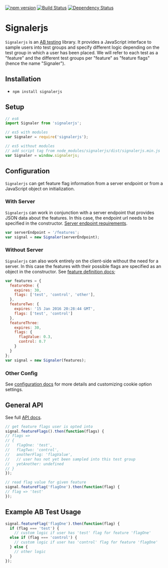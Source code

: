 [![npm version](https://badge.fury.io/js/signalerjs.svg)](http://badge.fury.io/js/signalerjs)
[![Build Status](https://secure.travis-ci.org/jdlehman/signalerjs.svg?branch=master)](http://travis-ci.org/jdlehman/signalerjs)
[![Dependency Status](https://david-dm.org/jdlehman/signalerjs.svg)](https://david-dm.org/jdlehman/signalerjs)

# Signalerjs

`Signalerjs` is an [AB testing](https://en.wikipedia.org/wiki/A/B_testing) library. It provides a JavaScript interface to sample users into test groups and specify different logic depending on the test group in which a user has been placed. We will refer to each test as a "feature" and the different test groups per "feature" as "feature flags" (hence the name "Signaler").

## Installation

- `npm install signalerjs`

## Setup

```js
// es6
import Signaler from 'signalerjs';

// es5 with modules
var Signaler = require('signalerjs');

// es5 without modules
// add script tag from node_modules/signalerjs/dist/signalerjs.min.js
var Signaler = window.signalerjs;
```

## Configuration

`Signalerjs` can get feature flag information from a server endpoint or from a JavaScript object on initialization.

### With Server

`Signalerjs` can work in conjunction with a server endpoint that provides JSON data about the features. In this case, the endpoint url needs to be specified in the constructor. [Server endpoint requirements](docs/server_requirements.md).

```js
var serverEndpoint = '/features';
var signal = new Signaler(serverEndpoint);
```

### Without Server

`Signalerjs` can also work entirely on the client-side without the need for a server. In this case the features with their possible flags are specified as an object in the constructor. See [feature definition docs](docs/feature_definition.md);

```js
var features = {
  featureOne: {
    expires: 30,
    flags: ['test', 'control', 'other'],
  },
  featureTwo: {
    expires: '15 Jan 2016 20:28:44 GMT',
    flags: ['test', 'control']
  },
  featureThree:
    expires: 30,
    flags: {
      flagValue: 0.3,
      control: 0.7
    }
  }
};
var signal = new Signaler(features);
```

### Other Config

See [configuration docs](docs/configuration.md) for more details and customizing cookie option settings.

## General API

See full [API docs](docs/api.md).

```js
// get feature flags user is opted into
signal.featureFlags().then(function(flags) {
// flags =>
// {
//   flagOne: 'test',
//   flagTwo: 'control',
//   anotherFlag: 'flagValue',
//   // user has not yet been sampled into this test group
//   yetAnother: undefined
// }
});

// read flag value for given feature
signal.featureFlag('flagOne').then(function(flag) {
// flag => 'test'
});
```

## Example AB Test Usage

```js
signal.featureFlag('flagOne').then(function(flag) {
  if (flag === 'test') {
    // custom logic if user has 'test' flag for feature 'flagOne'
  else if (flag === 'control') {
    // custom logic if user has 'control' flag for feature 'flagOne'
  } else {
    // other logic
  }
});
```
